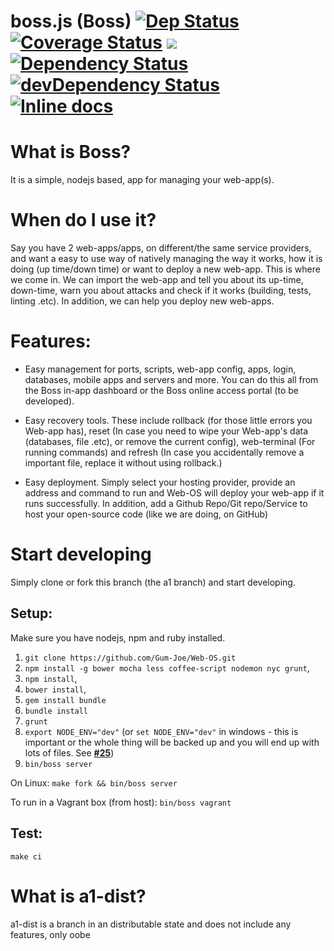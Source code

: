 # boss.js (Boss) [![Dep Status](https://travis-ci.org/Gum-Joe/boss.js.svg?branch=a1)](https://travis-ci.org/Gum-Joe/boss.js) [![Coverage Status](https://coveralls.io/repos/Gum-Joe/boss.js/badge.svg?branch=a1&service=github)](https://coveralls.io/github/Gum-Joe/boss.js?branch=a1) <a href="https://codeclimate.com/github/Gum-Joe/boss.js"><img src="https://codeclimate.com/github/Gum-Joe/boss.js/badges/gpa.svg" /></a> [![Dependency Status](https://david-dm.org/Gum-Joe/boss.js.svg)](https://david-dm.org/Gum-Joe/boss.js) [![devDependency Status](https://david-dm.org/Gum-Joe/boss.js/dev-status.svg)](https://david-dm.org/Gum-Joe/bos.jss#info=devDependencies) [![Inline docs](http://inch-ci.org/github/Gum-Joe/boss.js.svg?branch=master)](http://inch-ci.org/github/Gum-Joe/boss.js)

# What is Boss?
It is a simple, nodejs based, app for managing your web-app(s).
# When do I use it?
Say you have 2 web-apps/apps, on different/the same service providers, and want a easy to use way of natively managing the way it works, how it is doing (up time/down time) or want to deploy a new web-app.  This is where we come in. We can import the web-app and tell you about its up-time, down-time, warn you about attacks and check if it works (building, tests, linting .etc). In addition, we can help you deploy new web-apps.

# Features:
* Easy management for ports, scripts, web-app config, apps, login, databases, mobile apps and servers and more. You can do this all from the Boss in-app dashboard or the Boss online access portal (to be developed).

* Easy recovery tools. These include rollback (for those little errors you Web-app has), reset (In case you need to wipe your Web-app's data (databases, file .etc), or remove the current config), web-terminal (For running commands) and refresh (In case you accidentally remove a important file, replace it without using rollback.)

* Easy deployment. Simply select your hosting provider, provide an address and command to run and Web-OS will deploy your web-app if it runs successfully. In addition, add a Github Repo/Git repo/Service to host your open-source code (like we are doing, on GitHub)

# Start developing
Simply clone or fork this branch (the a1 branch) and start developing.
## Setup:
 Make sure you have nodejs, npm and ruby installed.
  1. `git clone https://github.com/Gum-Joe/Web-OS.git`
  2. `npm install -g bower mocha less coffee-script nodemon nyc grunt`,
  3. `npm install`,
  4. `bower install`,
  5. `gem install bundle`
  6. `bundle install`
  7. `grunt`
  8. `export NODE_ENV="dev"` (or `set NODE_ENV="dev"` in windows - this is important or the whole thing will be backed up and you will end up with lots of files. See <a href="https://github.com/Gum-Joe/boss.js/issues/25"><b>#25</b></a>)
  9. `bin/boss server`

On Linux:
`make fork && bin/boss server`

To run in a Vagrant box (from host):
`bin/boss vagrant`

## Test:
`make ci`

# What is a1-dist?
a1-dist is a branch in an distributable state and does not include any features, only oobe

